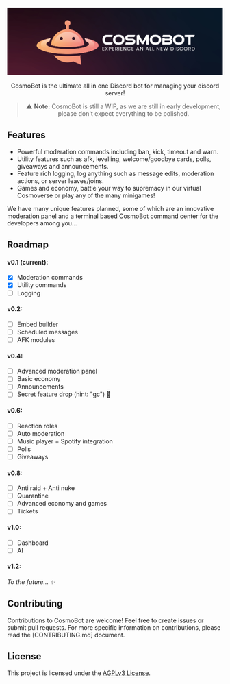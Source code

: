 <div align="center">

<p align="center">
<img src="images/cosmobot_banner.jpg" alt="CosmoBot Logo" width="600"/>
</p>

CosmoBot is the ultimate all in one Discord bot for managing your discord server!

> ⚠️ **Note:** CosmoBot is still a WIP, as we are still in early development, please don't expect everything to be polished.

</div>

## Features

- Powerful moderation commands including ban, kick, timeout and warn.
- Utility features such as afk, levelling, welcome/goodbye cards, polls, giveaways and announcements.
- Feature rich logging, log anything such as message edits, moderation actions, or server leaves/joins.
- Games and economy, battle your way to supremacy in our virtual Cosmoverse or play any of the many minigames!

We have many unique features planned, some of which are an innovative moderation panel and a terminal based CosmoBot command center for the developers among you...

## Roadmap

#### v0.1 (current):

- [x] Moderation commands
- [x] Utility commands
- [ ] Logging

#### v0.2:

- [ ] Embed builder
- [ ] Scheduled messages
- [ ] AFK modules

#### v0.4:

- [ ] Advanced moderation panel
- [ ] Basic economy
- [ ] Announcements
- [ ] Secret feature drop (hint: "gc") 👀

#### v0.6:

- [ ] Reaction roles
- [ ] Auto moderation
- [ ] Music player + Spotify integration
- [ ] Polls
- [ ] Giveaways

#### v0.8:

- [ ] Anti raid + Anti nuke
- [ ] Quarantine
- [ ] Advanced economy and games
- [ ] Tickets

#### v1.0:

- [ ] Dashboard
- [ ] AI

#### v1.2:

*To the future... ✨*

## Contributing

Contributions to CosmoBot are welcome! Feel free to create issues or submit pull requests.
For more specific information on contributions, please read the [CONTRIBUTING.md] document.

## License

This project is licensed under the [AGPLv3 License](LICENSE).
